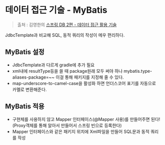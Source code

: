 데이터 접근 기술 - MyBatis
==
> 출처 : 김영한의 [스프링 DB 2편 - 데이터 접근 활용 기술](https://www.inflearn.com/course/%EC%8A%A4%ED%94%84%EB%A7%81-db-2/dashboard)

JdbcTemplate과 비교해 SQL, 동적 쿼리의 작성이 메우 편리하다.

MyBatis 설정
--
- JdbcTemplate과 다르게 gradle에 추가 필요
- xml내에 resultType등을 쓸 때 package원래 모두 써야 하나 mybatis.type-aliases-package=~~ 이걸 통해 패키지를 지정해 줄 수 있다.
- map-underscore-to-camel-case을 활성화 하면 언더스코어 표기를 자동으로 카멜로 변환해준다.

MyBatis 적용
--
- 구현체를 사용하지 않고 Mapper 인터페이스(@Mapper 사용)를 만들어주면 된다!(Proxy객체를 통해 알아서 만들어서 스프링 빈으로 등록한다)
- Mapper 인터페이스와 같은 패키지 위치에 Xml파일을 만들어 SQL문과 동적 쿼리를 작성